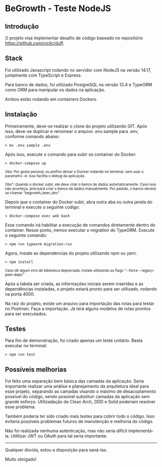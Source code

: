 # BeGrowth - Teste NodeJS

## Introdução
O projeto visa implementar desafio de código baseado no repositório https://github.com/ciclic/duff.

## Stack
Foi utilizado Javascript rodando no servidor com NodeJS na versão 14.17, juntamente com TypeScript e Express.

Para banco de dados, foi utilizado PostgreSQL na versão 13.4 e TypeORM como ORM para manipular os dados na aplicação.

Ambos estão rodando em containers Dockers.

## Instalação
Primeiramente, deve-se realizar o clone do projeto utilizando GIT. Após isso, deve-se duplicar e renomear o arquivo 
.env.sample para .env, conforme comando abaixo:
```shell
> mv .env.sample .env
```

Após isso, execute o comando para subir os container do Docker:
```shell
> docker-compose up
```
<sup>Obs: Por gosto pessoal, eu prefiro deixar o Docker rodando no terminal, sem usar o parametro -d. Isso facilita o
debug da aplicação.</sup>

<sup>Obs²: Quando o docker subir, ele deve criar o banco de dados automaticamente. Caso isso não aconteça, precisará criar
o banco de dados manualmente. Por padrão, o banco deverá se chamar "begrowth_beer_dev".

Depois que o container do Docker subir, abra outra aba ou outra janela do terminal e execute o seguinte codigo:
```shell
> docker-compose exec web bash
```
Esse comando irá habilitar a execução de comandos diretamente dentro do container. Nesse ponto, iremos executar o 
migration do TypeORM.
Execute o seguinte comando:
```shell
> npm run typeorm migration:run
```

Agora, instale as dependencias do projeto utilizando npm ou yarn.
```shell
> npm install
```
<sup>Caso dê algum erro de biblioteca depreciada, instale utilizando as flags "--force --legacy-peer-deps"</sup>

Após a tabela ser criada, as informações iniciais serem inseridas e as dependências instaladas, o projeto estará pronto
para ser utilizado, rodando na porta 4000.

Na raiz do projeto, existe um arquivo para importação das rotas para testar no Postman. Faça a importação. Já terá alguns
modelos de rotas prontos para ser executados.

## Testes
Para fim de demonstração, foi criado apenas um teste unitário. Basta executar no terminal:
```shell
> npm run test
```

## Possíveis melhorias
Foi feito uma separação bem básica das camadas da aplicação. Seria importante realizar uma análise e planejamento da 
arquitetura ideal para esse projeto, separando as camadas visando o máximo de desacoplamento possível do código, sendo 
possível substituir camadas da aplicação sem grande esforço. Utilizadação de Clean Arch, DDD e Solid poderiam resolver 
esse problema.

Também poderia ter sido criado mais testes para cobrir todo o código. Isso evitaria possíveis problemas futuros de
manutenção e melhoria do código.

Não foi realizada nenhuma autenticação, mas não seria dificil implementá-la. Utitlizar JWT ou OAuth para tal seria importante.

---

Qualquer dúvida, estou a disposição para saná-las.

Muito obrigado!
